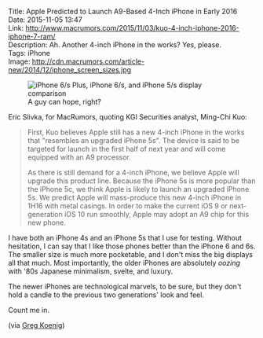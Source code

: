 Title: Apple Predicted to Launch A9-Based 4-Inch iPhone in Early 2016  
Date: 2015-11-05 13:47  
Link: http://www.macrumors.com/2015/11/03/kuo-4-inch-iphone-2016-iphone-7-ram/  
Description: Ah. Another 4-inch iPhone in the works? Yes, please.  
Tags: iPhone  
Image: http://cdn.macrumors.com/article-new/2014/12/iphone_screen_sizes.jpg  

<figure>
	<img class="lazy" src="http://d.pr/i/1dEi4+" alt="iPhone 6/s Plus, iPhone 6/s, and iPhone 5/s display comparison" title="iPhone 6/s Plus, iPhone 6/s, and iPhone 5/s display comparison">
	<figcaption>A guy can hope, right?</figcaption>
</figure>

Eric Slivka, for MacRumors, quoting KGI Securities analyst, Ming-Chi Kuo:

> First, Kuo believes Apple still has a new 4-inch iPhone in the works that "resembles an upgraded iPhone 5s". The device is said to be targeted for launch in the first half of next year and will come equipped with an A9 processor.
>
> As there is still demand for a 4-inch iPhone, we believe Apple will upgrade this product line. Because the iPhone 5s is more popular than the iPhone 5c, we think Apple is likely to launch an upgraded iPhone 5s. We predict Apple will mass-produce this new 4-inch iPhone in 1H16 with metal casings. In order to make the current iOS 9 or next-generation iOS 10 run smoothly, Apple may adopt an A9 chip for this new phone.

I have both an iPhone 4s and an iPhone 5s that I use for testing. Without hesitation, I can say that I like those phones better than the iPhone 6 and 6s. The smaller size is much more pocketable, and I don't miss the big displays all that much. Most importantly, the older iPhones are absolutely *oozing* with '80s Japanese minimalism, svelte, and luxury. 

The newer iPhones are technological marvels, to be sure, but they don't hold a candle to the previous two generations' look and feel.

Count me in.

(via [Greg Koenig][1])

[1]: https://twitter.com/gak_pdx/status/661754767090188288 "Greg Koenig's tweet"